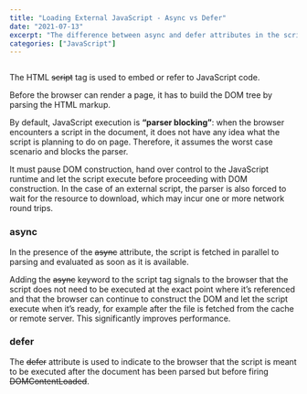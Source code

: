 ```yaml
---
title: "Loading External JavaScript - Async vs Defer"
date: "2021-07-13"
excerpt: "The difference between async and defer attributes in the script tag."
categories: ["JavaScript"]
---
```


```toc

```

The HTML ~~script~~ tag is used to embed or refer to JavaScript code.

Before the browser can render a page, it has to build the DOM tree by parsing the HTML markup.

By default, JavaScript execution is **“parser blocking”**: when the browser encounters a script in the document, it does not have any idea what the script is planning to do on page. Therefore, it assumes the worst case scenario and blocks the parser.

It must pause DOM construction, hand over control to the JavaScript runtime and let the script execute before proceeding with DOM construction.
In the case of an external script, the parser is also forced to wait for the resource to download, which may incur one or more network round trips.

### async

In the presence of the ~~async~~ attribute, the script is fetched in parallel to parsing and evaluated as soon as it is available.

Adding the ~~async~~ keyword to the script tag signals to the browser that the script does not need to be executed at the exact point where it’s referenced and that the browser can continue to construct the DOM and let the script execute when it’s ready, for example after the file is fetched from the cache or remote server. This significantly improves performance.

### defer

The ~~defer~~ attribute is used to indicate to the browser that the script is meant to be executed after the document has been parsed but before firing ~~DOMContentLoaded~~.
